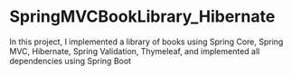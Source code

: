 # SpringMVCBookLibrary_Hibernate
In this project, I implemented a library of books using Spring Core, Spring MVC, Hibernate, Spring Validation, Thymeleaf, and implemented all dependencies using Spring Boot

